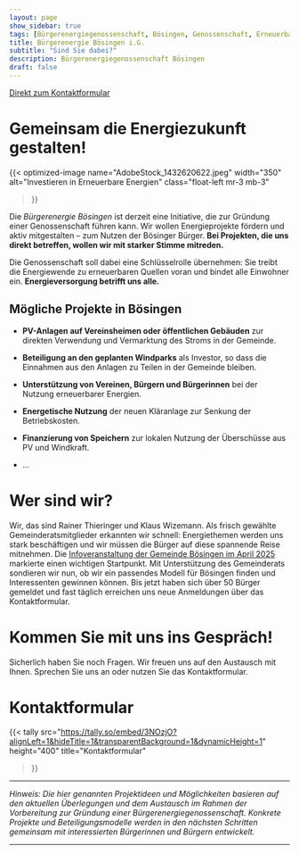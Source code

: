 ```yaml
---
layout: page
show_sidebar: true
tags: [Bürgerenergiegenossenschaft, Bösingen, Genossenschaft, Erneuerbare Energien, Klimaschutz]
title: Bürgerenergie Bösingen i.G.
subtitle: "Sind Sie dabei?"
description: Bürgerenergiegenossenschaft Bösingen
draft: false
---
```


[Direkt zum Kontaktformular](#kontaktformular)


# Gemeinsam die Energie&shy;zukunft gestalten!

{{< optimized-image
  name="AdobeStock_1432620622.jpeg"
  width="350"
  alt="Investieren in Erneuerbare Energien"
  class="float-left mr-3 mb-3"
>}}

Die *Bürgerenergie Bösingen* ist derzeit eine Initiative, die zur Gründung einer Genossenschaft führen kann. Wir wollen Energieprojekte fördern und aktiv mitgestalten – zum Nutzen der Bösinger Bürger. **Bei Projekten, die uns direkt betreffen, wollen wir mit starker Stimme mitreden.**

Die Genossenschaft soll dabei eine Schlüsselrolle übernehmen: Sie treibt die Energiewende zu erneuerbaren Quellen voran und bindet alle Einwohner ein. **Energieversorgung betrifft uns alle.**



<div class="clearfix"></div>

## Mögliche Projekte in Bösingen

* **PV-Anlagen auf Vereinsheimen oder öffentlichen Gebäuden** zur direkten Verwendung und Vermarktung des Stroms in der Gemeinde.

* **Beteiligung an den geplanten Windparks** als Investor, so dass die Einnahmen aus den Anlagen zu Teilen in der Gemeinde bleiben.

* **Unterstützung von Vereinen, Bürgern und Bürgerinnen** bei der Nutzung erneuerbarer Energien.

* **Energetische Nutzung** der neuen Kläranlage zur Senkung der Betriebskosten.

* **Finanzierung von Speichern** zur lokalen Nutzung der Überschüsse aus PV und Windkraft.

* ...

# Wer sind wir?

Wir, das sind Rainer Thieringer und Klaus Wizemann. Als frisch gewählte Gemeinderatsmitglieder erkannten wir schnell: Energiethemen werden uns stark beschäftigen und wir müssen die Bürger auf diese spannende Reise mitnehmen. Die [Infoveranstaltung der Gemeinde Bösingen im April 2025](/neuigkeiten/20250429_buergerinfo) markierte einen wichtigen Startpunkt. Mit Unterstützung des Gemeinderats sondieren wir nun, ob wir ein passendes Modell für Bösingen finden und Interessenten gewinnen können. Bis jetzt haben sich über 50 Bürger gemeldet und fast täglich erreichen uns neue Anmeldungen über das Kontaktformular.


# Kommen Sie mit uns ins Gespräch!

Sicherlich haben Sie noch Fragen. Wir freuen uns auf den Austausch mit Ihnen. Sprechen Sie uns an oder nutzen Sie das Kontaktformular.

# Kontaktformular

{{< tally
    src="https://tally.so/embed/3NOzjO?alignLeft=1&hideTitle=1&transparentBackground=1&dynamicHeight=1"
    height="400"
    title="Kontaktformular"
>}}

---

*Hinweis: Die hier genannten Projektideen und Möglichkeiten basieren auf den aktuellen Überlegungen und dem Austausch im Rahmen der Vorbereitung zur Gründung einer Bürgerenergiegenossenschaft. Konkrete Projekte und Beteiligungsmodelle werden in den nächsten Schritten gemeinsam mit interessierten Bürgerinnen und Bürgern entwickelt.*

---
